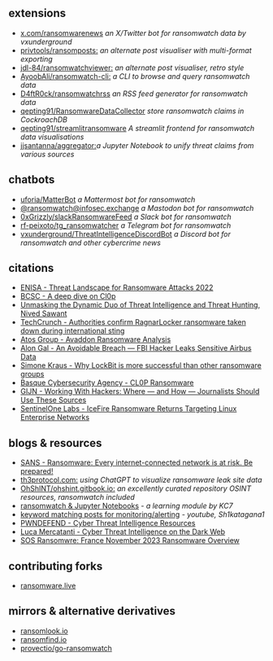 ## extensions

- [x.com/ransomwarenews](https://twitter.com/ransomwarenews) _an X/Twitter bot for ransomwatch data by vxunderground_
- [privtools/ransomposts:](https://privtools.github.io/ransomposts/) _an alternate post visualiser with multi-format exporting_
- [jdl-84/ransomwatchviewer:](https://jdl-84.github.io/RansomWatchViewer/) _an alternate post visualiser, retro style_
- [AyoobAli/ransomwatch-cli:](https://github.com/AyoobAli/ransomwatch-cli) _a CLI to browse and query ransomwatch data_
- [D4ftR0ck/ransomwatchrss](https://github.com/D4ftR0ck/ransomwatchrss) _an RSS feed generator for ransomwatch data_
- [qepting91/RansomwareDataCollector](https://github.com/qepting91/RansomwareDataCollector) _store ransomwatch claims in CockroachDB_
- [qepting91/streamlitransomware](https://github.com/qepting91/streamlitransomware) _A streamlit frontend for ransomwatch data visualisations_
- [jjsantanna/aggregator:](https://github.com/jjsantanna/aggregator_crawlers_lists_ransomware_groups_leaksites)_a Jupyter Notebook to unify threat claims from various sources_

## chatbots

- [uforia/MatterBot](https://github.com/uforia/MatterBot) _a Mattermost bot for ransomwatch_
- [@ransomwatch@infosec.exchange](https://infosec.exchange/@ransomwatch) _a Mastodon bot for ransomwatch_
- [0xGrizzly/slackRansomwareFeed](https://github.com/0xGrizzly/slackRansomwareFeed) _a Slack bot for ransomwatch_
- [rf-peixoto/tg_ransomwatcher](https://github.com/rf-peixoto/Studies/blob/main/Code/Python/tg_ransomwatcher.py) _a Telegram bot for ransomwatch_
- [vxunderground/ThreatIntelligenceDiscordBot](https://github.com/vxunderground/ThreatIntelligenceDiscordBot) _a Discord bot for ransomwatch and other cybercrime news_

## citations

- [ENISA - Threat Landscape for Ransomware Attacks 2022](https://www.enisa.europa.eu/publications/enisa-threat-landscape-for-ransomware-attacks)
- [BCSC - A deep dive on Cl0p](https://www.zibersegurtasun.eus/sites/default/files/2023-03/BCSC-Malware-Clop_V1-TLPClear_0.pdf)
- [Unmasking the Dynamic Duo of Threat Intelligence and Threat Hunting, Nived Sawant](https://medium.com/@DefenderX/the-art-of-threat-hunting-c1b045da7e5)
- [TechCrunch - Authorities confirm RagnarLocker ransomware taken down during international sting](https://techcrunch.com/2023/10/20/ragnarlocker-ransomware-dark-web-portal-seized-in-international-sting)
- [Atos Group - Avaddon Ransomware Analysis](https://atos.net/en/lp/securitydive/avaddon-ransomware-analysis)
- [Alon Gal - An Avoidable Breach — FBI Hacker Leaks Sensitive Airbus Data](https://underthebreach.medium.com/an-avoidable-breach-fbi-hacker-leaks-sensitive-airbus-data-7cebd3b1de7a)
- [Simone Kraus - Why LockBit is more successful than other ransomware groups](https://medium.com/@simone.kraus/why-lockbit-is-more-successful-than-other-ransomware-groups-40976e088618)
- [Basque Cybersecurity Agency - CL0P Ransomware](https://www.ciberseguridad.eus/sites/default/files/2023-03/BCSC-Malware-Clop_V1-TLPClear.pdf)
- [GIJN - Working With Hackers: Where — and How — Journalists Should Use These Sources](https://gijn.org/stories/best-practices-investigating-hacked-data/)
- [SentinelOne Labs - IceFire Ransomware Returns Targeting Linux Enterprise Networks](https://www.sentinelone.com/labs/icefire-ransomware-returns-now-targeting-linux-enterprise-networks/)

## blogs & resources

- [SANS - Ransomware: Every internet-connected network is at risk. Be prepared!](https://www.sans.org/blog/ransomware-every-internet-connected-network-is-at-risk/)
- [th3protocol.com:](https://www.th3protocol.com/2022/ChatGPT-LeakSite-Analysis) _using ChatGPT to visualize ransomware leak site data_
- [OhShINT/ohshint.gitbook.io:](https://ohshint.gitbook.io/oh-shint-its-a-blog/) _an excellently curated repository OSINT resources, ransomwatch included_
- [ransomwatch & Jupyter Notebooks](https://kc7cyber.com/learning-module/keeping-up-to-date-with-ransomware-leak-sites/) _- a learning module by KC7_
- [keyword matching posts for monitoring/alerting](https://www.youtube.com/watch?v=cVDGmKxbKnI) _- youtube, Sh1katagana1_
- [PWNDEFEND - Cyber Threat Intelligence Resources](https://www.pwndefend.com/2023/02/26/cyber-threat-intelligence-resources/)
- [Luca Mercatanti - Cyber Threat Intelligence on the Dark Web](https://luca-mercatanti.com/cyber-threat-intelligence-sul-dark-web/)
- [SOS Ransomwre: France November 2023 Ransomware Overview](https://sosransomware.com/ransomware/rapport-de-novembre-2023-panorama-des-attaques-ransomware-en-france/)

## contributing forks

- [ransomware.live](https://www.ransomware.live)

## mirrors & alternative derivatives 

- [ransomlook.io](https://www.ransomlook.io)
- [ransomfind.io](https://ransomfind.io)
- [provectio/go-ransomwatch](https://github.com/provectio/go-ransomwatch)
